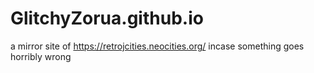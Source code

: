 # GlitchyZorua.github.io
a mirror site of https://retrojcities.neocities.org/ incase something goes horribly wrong
